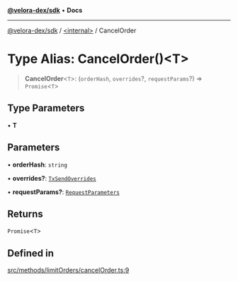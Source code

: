 [**@velora-dex/sdk**](../../README.md) • **Docs**

***

[@velora-dex/sdk](../../globals.md) / [\<internal\>](../README.md) / CancelOrder

# Type Alias: CancelOrder()\<T\>

> **CancelOrder**\<`T`\>: (`orderHash`, `overrides`?, `requestParams`?) => `Promise`\<`T`\>

## Type Parameters

• **T**

## Parameters

• **orderHash**: `string`

• **overrides?**: [`TxSendOverrides`](../../interfaces/TxSendOverrides.md)

• **requestParams?**: [`RequestParameters`](RequestParameters.md)

## Returns

`Promise`\<`T`\>

## Defined in

[src/methods/limitOrders/cancelOrder.ts:9](https://github.com/VeloraDEX/paraswap-sdk/blob/feat/velora/src/methods/limitOrders/cancelOrder.ts#L9)
